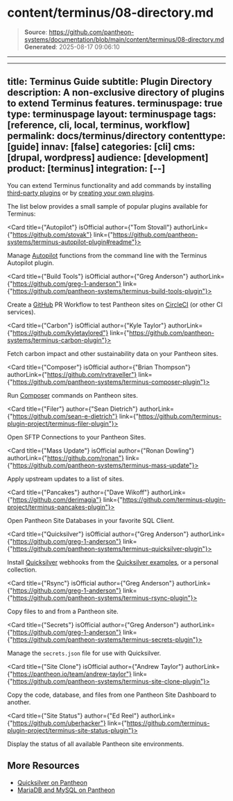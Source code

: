# content/terminus/08-directory.md

> **Source**: https://github.com/pantheon-systems/documentation/blob/main/content/terminus/08-directory.md
> **Generated**: 2025-08-17 09:06:10

---

---
title: Terminus Guide
subtitle: Plugin Directory
description: A non-exclusive directory of plugins to extend Terminus features.
terminuspage: true
type: terminuspage
layout: terminuspage
tags: [reference, cli, local, terminus, workflow]
permalink: docs/terminus/directory
contenttype: [guide]
innav: [false]
categories: [cli]
cms: [drupal, wordpress]
audience: [development]
product: [terminus]
integration: [--]
---

You can extend Terminus functionality and add commands by installing [third-party plugins](https://github.com/terminus-plugin-project) or by [creating your own plugins](/terminus/create).

The list below provides a small sample of popular plugins available for Terminus:

<CardGroup>

<Card title={"Autopilot"} isOfficial author={"Tom Stovall"} authorLink={"https://github.com/stovak"} link={"https://github.com/pantheon-systems/terminus-autopilot-plugin#readme"}>

Manage [Autopilot](/guides/autopilot) functions from the command line with the Terminus Autopilot plugin.

  </Card>

  <Card title={"Build Tools"} isOfficial author={"Greg Anderson"} authorLink={"https://github.com/greg-1-anderson"} link={"https://github.com/pantheon-systems/terminus-build-tools-plugin"}>

Create a [GitHub](https://github.com) PR Workflow to test Pantheon sites on [CircleCI](https://circleci.com/) (or other CI services).

  </Card>

  <Card title={"Carbon"} isOfficial author={"Kyle Taylor"} authorLink={"https://github.com/kyletaylored"} link={"https://github.com/pantheon-systems/terminus-carbon-plugin"}>

Fetch carbon impact and other sustainability data on your Pantheon sites.

  </Card>

  <Card title={"Composer"} isOfficial author={"Brian Thompson"} authorLink={"https://github.com/rvtraveller"} link={"https://github.com/pantheon-systems/terminus-composer-plugin"}>

Run [Composer](https://getcomposer.org/) commands on Pantheon sites.

  </Card>

  <Card title={"Filer"} author={"Sean Dietrich"} authorLink={"https://github.com/sean-e-dietrich"} link={"https://github.com/terminus-plugin-project/terminus-filer-plugin"}>

Open SFTP Connections to your Pantheon Sites.

  </Card>

  <Card title={"Mass Update"} isOfficial author={"Ronan Dowling"} authorLink={"https://github.com/ronan"} link={"https://github.com/pantheon-systems/terminus-mass-update"}>

Apply upstream updates to a list of sites.

  </Card>

  <Card title={"Pancakes"} author={"Dave Wikoff"} authorLink={"https://github.com/derimagia"} link={"https://github.com/terminus-plugin-project/terminus-pancakes-plugin"}>

Open Pantheon Site Databases in your favorite SQL Client.

  </Card>

  <Card title={"Quicksilver"} isOfficial author={"Greg Anderson"} authorLink={"https://github.com/greg-1-anderson"} link={"https://github.com/pantheon-systems/terminus-quicksilver-plugin"}>

Install [Quicksilver](/guides/quicksilver) webhooks from the [Quicksilver examples](https://github.com/pantheon-systems/quicksilver-examples), or a personal collection.

  </Card>

  <Card title={"Rsync"} isOfficial author={"Greg Anderson"} authorLink={"https://github.com/greg-1-anderson"} link={"https://github.com/pantheon-systems/terminus-rsync-plugin"}>

Copy files to and from a Pantheon site.

  </Card>

  <Card title={"Secrets"} isOfficial author={"Greg Anderson"} authorLink={"https://github.com/greg-1-anderson"} link={"https://github.com/pantheon-systems/terminus-secrets-plugin"}>

Manage the `secrets.json` file for use with Quicksilver.

  </Card>

  <Card title={"Site Clone"} isOfficial author={"Andrew Taylor"} authorLink={"https://pantheon.io/team/andrew-taylor"} link={"https://github.com/pantheon-systems/terminus-site-clone-plugin"}>

Copy the code, database, and files from one Pantheon Site Dashboard to another.

  </Card>

  <Card title={"Site Status"} author={"Ed Reel"} authorLink={"https://github.com/uberhacker"} link={"https://github.com/terminus-plugin-project/terminus-site-status-plugin"}>

Display the status of all available Pantheon site environments.

  </Card>

</CardGroup>

## More Resources

- [Quicksilver on Pantheon](/guides/quicksilver)
- [MariaDB and MySQL on Pantheon](/guides/mariadb-mysql)
